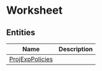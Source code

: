 
# Worksheet


## Entities

|Name|Description|
|---|---|
|[ProjExpPolicies](ProjExpPolicies.cdm.json)||
